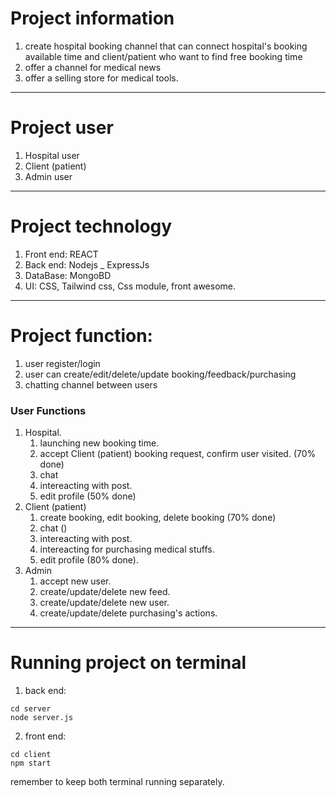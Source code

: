 # Project information
1. create hospital booking channel that can connect hospital's booking available time and client/patient who want to find free booking time
2. offer a channel for medical news 
3. offer a selling store for medical tools. 
---
# Project user

1. Hospital user 
2. Client (patient)
3. Admin user
---
# Project technology
1. Front end: REACT 
2. Back end: Nodejs _ ExpressJs
3. DataBase: MongoBD
4. UI: CSS, Tailwind css, Css module, front awesome. 
---
# Project function: 
1. user register/login
2. user can create/edit/delete/update booking/feedback/purchasing 
3. chatting channel between users

### User Functions
1. Hospital. 
    1. launching new booking time. 
    2. accept Client (patient) booking request, confirm user visited. (70% done)
    3. chat 
    4. intereacting with post.
    5. edit profile (50% done)
2. Client (patient)
    1. create booking, edit booking, delete booking (70% done)
    2. chat ()
    3. intereacting with post.
    4. intereacting for purchasing medical stuffs. 
    5. edit profile (80% done).
3. Admin 
    1. accept new user. 
    2. create/update/delete new feed. 
    3. create/update/delete new user.
    4. create/update/delete purchasing's actions.
---
# Running project on terminal

1. back end:
``` 
cd server 
node server.js

```

2. front end:

``` 
cd client 
npm start 
```
remember to keep both terminal running separately.

